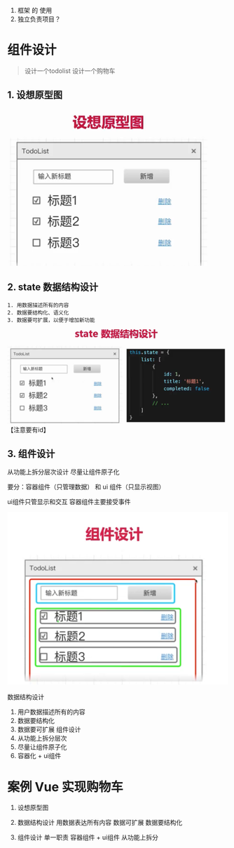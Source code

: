 1. 框架 的 使用
2. 独立负责项目？

# 组件设计
> 设计一个todolist
> 设计一个购物车

## 1. 设想原型图

![alt text](image.png)

## 2. state 数据结构设计
    1. 用数据描述所有的内容
    2. 数据要结构化、语义化
    3. 数据要可扩展，以便于增加新功能

![alt text](image-1.png)
【注意要有id】

## 3. 组件设计
 从功能上拆分层次设计
 尽量让组件原子化

 要分：容器组件（只管理数据） 和 ui 组件（只显示视图）
 
 ui组件只管显示和交互
 容器组件主要接受事件

![alt text](image-2.png)

数据结构设计
1. 用户数据描述所有的内容
2. 数据要结构化
3. 数据要可扩展
组件设计
1. 从功能上拆分层次
2. 尽量让组件原子化
3. 容器化 + ui组件





# 案例 Vue 实现购物车

1. 设想原型图
2. 数据结构设计
    用数据表达所有内容
    数据可扩展
    数据要结构化

3. 组件设计
    单一职责
    容器组件 + ui组件
    从功能上拆分